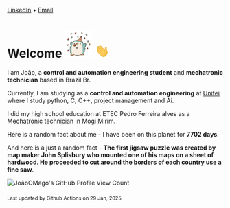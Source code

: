 [LinkedIn](https://www.linkedin.com/in/joão-pedro-gozzoli-b95641301/) &bull;
[Email](joaopedrogozzoli@gmail.com)

# Welcome <img src="happy.gif" height="64px" /> <img src="wave.gif" height="32px" />

I am João, a  **control and automation engineering student** and **mechatronic technician** based in Brazil Br.

Currently, I am studying as a **control and automation engineering** at [Unifei](https://unifei.edu.br) where I study python, C, C++, project management and Ai.

I did my high school education at ETEC Pedro Ferreira alves as a Mechatronic technician in Mogi Mirim.

Here is a random fact about me - I have been on this planet for **7702 days**.

And here is a just a random fact -  **The first jigsaw puzzle was created by map maker John Splisbury who mounted one of his maps on a sheet of hardwood. He proceeded to cut around the borders of each country use a fine saw**.

![JoãoOMago's GitHub Profile View Count](https://komarev.com/ghpvc/?username=JoaoOMago)

<sub>Last updated by Github Actions on 29 Jan, 2025.</sub>
